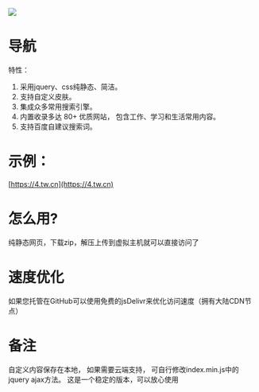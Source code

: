 ![](https://int.net.cn/static/logo.png)

# 导航
特性：
1. 采用jquery、css纯静态、简洁。
2. 支持自定义皮肤。
3. 集成众多常用搜索引擎。
4. 内置收录多达 80+ 优质网站， 包含工作、学习和生活常用内容。
5. 支持百度自建议搜索词。

# 示例：

[https://4.tw.cn](https://4.tw.cn)


# 怎么用?
纯静态网页，下载zip，解压上传到虚拟主机就可以直接访问了

# 速度优化
如果您托管在GitHub可以使用免费的jsDelivr来优化访问速度（拥有大陆CDN节点）

# 备注
自定义内容保存在本地， 如果需要云端支持， 可自行修改index.min.js中的jquery ajax方法。 
这是一个稳定的版本，可以放心使用

